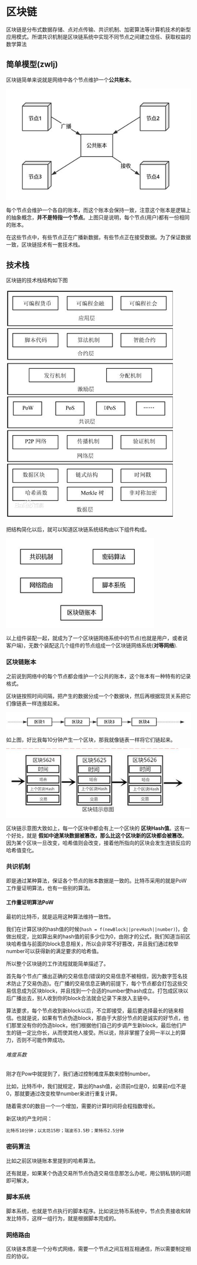 # 区块链
区块链是分布式数据存储、点对点传输、共识机制、加密算法等计算机技术的新型应用模式。所谓共识机制是区块链系统中实现不同节点之间建立信任、获取权益的数学算法

## 简单模型(zwlj)
区块链简单来说就是网络中各个节点维护一个**公共账本**。

![](image/blockchain0.jpg)

每个节点会维护一个各自的账本，而这个账本会保持一致，注意这个账本是逻辑上的抽象概念，**并不是特指一个节点**。上图只是说明，每个节点(用户)都有一份相同的账本。

在这些节点中，有些节点正在广播新数据，有些节点正在接受数据。为了保证数据一致，区块链技术有一套技术栈。

## 技术栈

区块链的技术栈结构如下图

![](image/blockchain1.jpg)


把结构简化以后，就可以知道区块链系统结构由以下组件构成。


![](image/blockchain2.jpg)

以上组件装配一起，就成为了一个区块链网络系统中的节点(也就是用户，或者说客户端)，无数个装配这几个组件的节点组成一个区块链网络系统(**对等网络**).

### 区块链账本
之前说到网络中的每个节点都会维护一个公共的账本，这个账本有一种特有的记录格式。


区块链按照时间间隔，把产生的数据分成一个个数据块，然后再根据现货关系把它们像链表一样连接起来。

![](image/blockchain3.jpg)


如上图，好比我每10分钟产生一个区块，那我就像链表一样将它们链起来。

![](image/blockchain4.jpg)

区块链示意图大致如上，每一个区块中都会有上一个区块的 **区块Hash值**。这有一个好处，就是 **假如中途某块数据被篡改，那么比这个区块新的区块都会被篡改**。因为某个区块一旦改变，哈希值则会改变，接着他所指向的区块会发生连锁反应的哈希值变化。

### 共识机制
即是通过某种算法，保证各个节点的账本数据是一致的。比特币采用的就是PoW工作量证明算法，也有一些别的算法。

#### 工作量证明算法PoW
最初的比特币，就是运用这种算法维持一致性。

我们在计算区块的hash值的时候(`hash = f(newBlock||prevHash||number)`)，会做出规定，比如算出来的hash值的前多少位为0，由刚才的公式，我们知道当前区块哈希值与前面的block息息相关，所以会非常不好篡改，并且我们通过枚举number可以获得新的满足要求的哈希值。

所以整个区块链的工作流程就能简单描述了。

首先每个节点广播出正确的交易信息(错误的交易信息不被相信，因为数字签名技术防止了交易伪造)。在广播的交易信息正确的前提下，每个节点都会打包这些交易信息成为区块block，并且找到一个合适的number使hash成立。打包成区块以后广播出去，别人收到你的block合法就会记录下来放入主链中。

算法要求，每个节点收到新block以后，不立即接受，最后要选择最长的链来相信。也就是说，如果有节点伪造block，那由于大部分节点的是诚实的好节点，他们那里没有你的伪造block，他们根据他们自己的步调产生新block，最后他们产生的链一定比你长，从而使其他人接受。所以说，除非掌握了全网一半以上的算力，否则不可能作弊成功。

###### 难度系数
刚才在Pow中就提到了，我们通过控制难度系数来控制number。

比如，比特币中，我们就规定，算出的hash值，必须前n位是0，如果前n位不是0，那就要通过改变枚举number来进行重复计算。

随着需求0的数目一个一个增加，需要的计算时间将会程指数增长。

新区块的产生时间：

`比特币10分钟；以太坊15秒；瑞波币3.5秒；莱特币2.5分钟`
### 密码算法
比如之前区块链账本里提到的哈希算法。

还有就是，如果某个伪造交易所节点伪造交易信息那怎么办呢，用公钥私钥的问题即可解决，

### 脚本系统
脚本系统，也就是节点执行的脚本程序。比如说比特币系统中，节点负责接收和转发比特币，这样一组行为，就是根据脚本完成的。

### 网络路由
区块链本质是一个分布式网络，需要一个节点之间互相互相通信，所以需要制定相应的协议。
